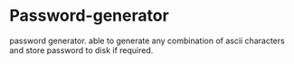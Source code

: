 # Password-generator
password generator. able to generate any combination of ascii characters and store password to disk if required. 

